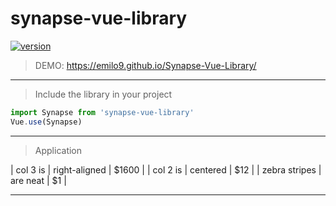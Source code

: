 # synapse-vue-library
[![version](https://img.shields.io/badge/version-1.1.0-yellow.svg)](https://semver.org)
> DEMO: https://emilo9.github.io/Synapse-Vue-Library/
***
> Include the library in your project
```javascript
import Synapse from 'synapse-vue-library'
Vue.use(Synapse)
```
***
> Application

| col 3 is      | right-aligned | $1600 |
| col 2 is      | centered      |   $12 |
| zebra stripes | are neat      |    $1 |
***
